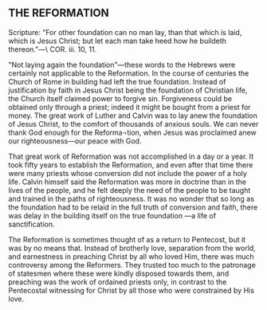 ## THE REFORMATION ##

Scripture: "For other foundation can no man lay, than that which is laid, which is Jesus Christ; but let each man take heed how he buildeth thereon."—\\ COR. iii. 10, 11.



"Not laying again the foundation"—these words to the Hebrews were certainly not applicable to the Reformation. In the course of centuries the Church of Rome in building had left the true foundation. Instead of justification by faith in Jesus Christ being the foundation of Christian life, the Church itself claimed power to forgive sin. Forgiveness could be obtained only through a priest; indeed it might be bought from a priest for money. The great work of Luther and Calvin was to lay anew the foundation of Jesus Christ, to the comfort of thousands of anxious souls. We can never thank God enough for the Reforma¬tion, when Jesus was proclaimed anew our righteousness—our peace with God.



That great work of Reformation was not accomplished in a day or a year. It took fifty years to establish the Reformation, and even after that time there were many priests whose conversion did not include the power of a holy life. Calvin himself said the Reformation was more in doctrine than in the lives of the people, and he felt deeply the need of the people to be taught and trained in the paths of righteousness. It was no wonder that so long as the foundation had to be relaid in the full truth of conversion and faith, there was delay in the building itself on the true foundation —a life of sanctification.



The Reformation is sometimes thought of as a return to Pentecost, but it was by no means that. Instead of brotherly love, separation from the world, and earnestness in preaching Christ by all who loved Him, there was much controversy among the Reformers. They trusted too much to the patronage of statesmen where these were kindly disposed towards them, and preaching was the work of ordained priests only, in contrast to the Pentecostal witnessing for Christ by all those who were constrained by His love.

